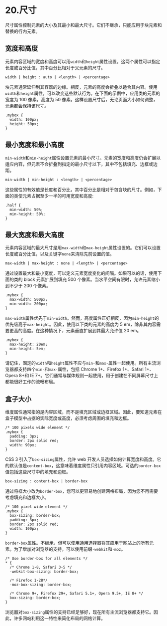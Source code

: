 # 20.尺寸

尺寸属性控制元素的大小及其最小和最大尺寸。它们不继承，只能应用于块元素和替换的行内元素。

## 宽度和高度

元素内容区域的宽度和高度可以用`width`和`height`属性设置。这两个属性可以指定长度或百分比值，其中百分比相对于父元素的尺寸。

```
width | height : auto | <length> | <percentage>

```

块元素通常延伸到其容器的边缘。相反，元素的高度会折叠以适合其内容。使用`width`和`height`属性，可以改变这些默认行为。在下面的示例中，应用类的元素的宽度为 100 像素，高度为 50 像素。这样设置尺寸后，无论页面大小如何调整，元素都会保持该尺寸。

```
.mybox {
  width: 100px;
  height: 50px;
}

```

## 最小宽度和最小高度

`min-width`和`min-height`属性设置元素的最小尺寸。元素的宽度和高度仍会扩展以适应内容，但元素不会折叠到指定的最小尺寸以下，其中不包括填充、边框或边距。

```
min-width | min-height : <length> | <percentage>

```

这些属性的有效值是长度和百分比，其中百分比是相对于包含块的尺寸。例如，下面的类使元素占据至少一半的可用宽度和高度:

```
.half {
  min-width: 50%;
  min-height: 50%;
}

```

## 最大宽度和最大高度

元素内容区域的最大尺寸是用`max-width`和`max-height`属性设置的。它们可以设置长度或百分比值，以及关键字`none`来清除先前设置的值。

```
max-width | max-height : none | <length> | <percentage>

```

通过设置最大和最小宽度，可以定义元素宽度变化的间隔。如果可以的话，使用下面的类的 block 元素扩展到填充 500 个像素。当水平空间有限时，允许元素缩小到不少于 200 个像素。

```
.mybox {
  max-width: 500px;
  min-width: 200px;
}

```

`max-width`属性优先于`min-width`。然而，高度属性正好相反，因为`min-height`的优先级高于`max-height`。因此，使用以下类的元素的高度为 5 em，除非其内容需要更高的高度。在这种情况下，元素垂直扩展到其最大允许值 20 em。

```
.mybox {
  max-height: 20em;
  min-height: 5em;
}

```

请记住，固定的`width`和`height`属性不应与`min-`和`max-`属性一起使用。所有主流浏览器都支持四个`min-`和`max-`属性，包括 Chrome 1+、Firefox 1+、Safari 1+、Opera 8+和 IE 7+。它们通常与媒体规则一起使用，用于创建在不同屏幕尺寸上都能很好工作的流畅布局。

## 盒子大小

维度属性通常指的是内容区域，而不是填充区域或边框区域。因此，要知道元素在盒子模型中占据的实际宽度或高度，必须考虑周围的填充和边框。

```
/* 100 pixels wide element */
.mybox {
  padding: 3px;
  border: 2px solid red;
  width: 90px;
}

```

CSS 3 引入了`box-sizing`属性，允许 web 开发人员选择如何计算宽度和高度。它的默认值是`content-box`，这意味着维度属性只引用内容区域。可选的`border-box`值包括这些尺寸中的填充和边框。

```
box-sizing : content-box | border-box

```

通过将框大小改为`border-box`，您可以更容易地创建网格布局，因为您不再需要考虑填充和边框大小。

```
/* 100 pixel wide element */
.mybox {
  box-sizing: border-box;
  padding: 3px;
  border: 2px solid red;
  width: 100px;
}

```

`border-box`属性。不继承，但可以使用通用选择器将其应用于网站上的所有元素。为了增加对浏览器的支持，可以使用前缀`-webkit`和`-moz`。

```
/* Use border-box for all elements */
* {
  /* Chrome 1-8, Safari 3-5 */
  -webkit-box-sizing: border-box;

  /* Firefox 1-28*/
  -moz-box-sizing: border-box;

  /* Chrome 9+, Firefox 29+, Safari 5.1+, Opera 9.5+, IE 8+ */
  box-sizing: border-box;
}

```

浏览器对`box-sizing`属性的支持已经足够好，现在所有主流浏览器都支持它。因此，许多网站利用这一特性来简化布局的网格计算。